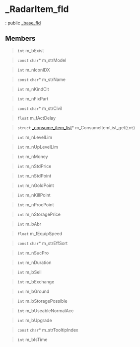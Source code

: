 # _RadarItem_fld
: public [_base_fld](lua/classes/_base_fld.md)
 
## Members
 
> `int` m_bExist
 
> `const` `char`* m_strModel
 
> `int` m_nIconIDX
 
> `const` `char`* m_strName
 
> `int` m_nKindClt
 
> `int` m_nFixPart
 
> `const` `char`* m_strCivil
 
> `float` m_fActDelay
 
> `struct` [_consume_item_list](lua/classes/_consume_item_list.md)* m_ConsumeItemList_get(`int`)
 
> `int` m_nLevelLim
 
> `int` m_nUpLevelLim
 
> `int` m_nMoney
 
> `int` m_nStdPrice
 
> `int` m_nStdPoint
 
> `int` m_nGoldPoint
 
> `int` m_nKillPoint
 
> `int` m_nProcPoint
 
> `int` m_nStoragePrice
 
> `int` m_bAbr
 
> `float` m_fEquipSpeed
 
> `const` `char`* m_strEffSort
 
> `int` m_nSucPro
 
> `int` m_nDuration
 
> `int` m_bSell
 
> `int` m_bExchange
 
> `int` m_bGround
 
> `int` m_bStoragePossible
 
> `int` m_bUseableNormalAcc
 
> `int` m_bUpgrade
 
> `const` `char`* m_strTooltipIndex
 
> `int` m_bIsTime
 
